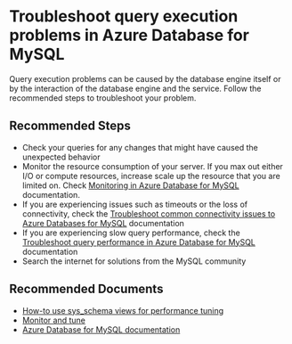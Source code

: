 <properties
    pageTitle="Troubleshoot query execution problems in Azure Database for MySQL"
    description="Troubleshoot query execution problems in Azure Database for MySQL"
    service="microsoft.dbformysql"
    resource="servers"
    authors="jan-eng"
    ms.author="janeng"
    displayOrder="110"
    selfHelpType="generic"
    supportTopicIds="32640095"
    resourceTags="servers, databases"
    productPesIds="16221"
    cloudEnvironments="public, Fairfax, usnat, ussec"
    articleId="449f5c2d-d791-4b88-b7e1-78ccf5af4a01"
	ownershipId="AzureData_AzureDatabaseforMySQL"
/>

# Troubleshoot query execution problems in Azure Database for MySQL

Query execution problems can be caused by the database engine itself or by the interaction of the database engine and the service. Follow the recommended steps to troubleshoot your problem.

## **Recommended Steps**

* Check your queries for any changes that might have caused the unexpected behavior
* Monitor the resource consumption of your server. If you max out either I/O or compute resources, increase scale up the resource that you are limited on. Check  [Monitoring in Azure Database for MySQL](https://docs.microsoft.com/azure/mysql/concepts-monitoring) documentation.
* If you are experiencing issues such as timeouts or the loss of connectivity, check the [Troubleshoot common connectivity issues to Azure Databases for MySQL](https://docs.microsoft.com/azure/mysql/howto-troubleshoot-common-connection-issues) documentation
* If you are experiencing slow query performance, check the [Troubleshoot query performance in Azure Database for MySQL](https://docs.microsoft.com/azure/mysql/howto-troubleshoot-query-performance) documentation
* Search the internet for solutions from the MySQL community

## **Recommended Documents**

* [How-to use sys_schema views for performance tuning](https://docs.microsoft.com/azure/mysql/howto-troubleshoot-sys-schema)<br>
* [Monitor and tune](https://docs.microsoft.com/azure/mysql/concepts-monitoring/)<br>
* [Azure Database for MySQL documentation](https://docs.microsoft.com/azure/mysql/)
